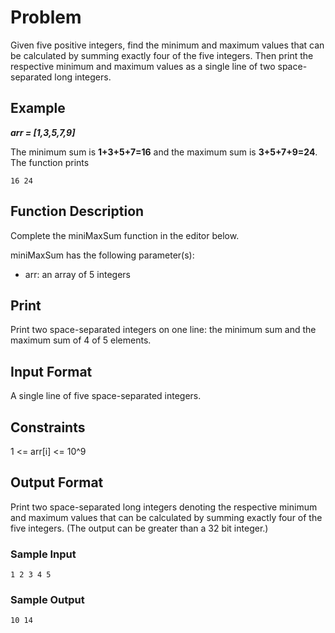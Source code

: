 # Problem

Given five positive integers, find the minimum and maximum values that can be calculated by summing exactly four of the five integers. Then print the respective minimum and maximum values as a single line of two space-separated long integers.

## Example

**_arr = [1,3,5,7,9]_**

The minimum sum is **1+3+5+7=16** and the maximum sum is **3+5+7+9=24**. The function prints

`16 24`

## Function Description

Complete the miniMaxSum function in the editor below.

miniMaxSum has the following parameter(s):
- arr: an array of 5 integers

## Print

Print two space-separated integers on one line: the minimum sum and the maximum sum of 4 of 5 elements.

## Input Format

A single line of five space-separated integers.

## Constraints

1 <= arr[i] <= 10^9

## Output Format

Print two space-separated long integers denoting the respective minimum and maximum values that can be calculated by summing exactly four of the five integers. (The output can be greater than a 32 bit integer.)

### Sample Input

`1 2 3 4 5`

### Sample Output

`10 14`

